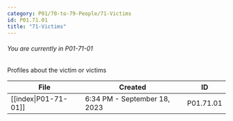 ```yaml
---
category: P01/70-to-79-People/71-Victims
id: P01.71.01
title: "71-Victims"
---
```

###### You are currently in P01-71-01

Profiles about the victim or victims

| File                                                                                            | Created                      | ID        |
| ----------------------------------------------------------------------------------------------- | ---------------------------- | --------- |
| [[index\|P01-71-01]] | 6:34 PM - September 18, 2023 | P01.71.01 |

